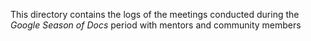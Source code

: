 This directory contains the logs of the meetings conducted during the *Google Season of Docs* period with mentors and community members

